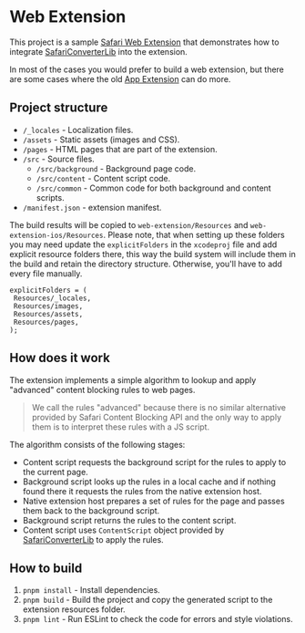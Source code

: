 # Web Extension

This project is a sample [Safari Web Extension][safariwebext] that demonstrates
how to integrate [SafariConverterLib][safariconverterlib] into the extension.

In most of the cases you would prefer to build a web extension, but there are
some cases where the old [App Extension][appext] can do more.

[safariconverterlib]: https://github.com/AdguardTeam/SafariConverterLib
[safariwebext]: https://developer.apple.com/documentation/safariservices/creating-a-safari-web-extension
[appext]: ../appext/README.md

## Project structure

- `/_locales` - Localization files.
- `/assets` - Static assets (images and CSS).
- `/pages` - HTML pages that are part of the extension.
- `/src` - Source files.
    - `/src/background` - Background page code.
    - `/src/content` - Content script code.
    - `/src/common` - Common code for both background and content scripts.
- `/manifest.json` - extension manifest.

The build results will be copied to `web-extension/Resources` and
`web-extension-ios/Resources`. Please note, that when setting up these folders
you may need update the `explicitFolders` in the `xcodeproj` file and add
explicit resource folders there, this way the build system will include them in
the build and retain the directory structure. Otherwise, you'll have to add
every file manually.

```text
explicitFolders = (
 Resources/_locales,
 Resources/images,
 Resources/assets,
 Resources/pages,
);
```

## How does it work

The extension implements a simple algorithm to lookup and apply "advanced"
content blocking rules to web pages.

> We call the rules "advanced" because there is no similar alternative provided
> by Safari Content Blocking API and the only way to apply them is to interpret
> these rules with a JS script.

The algorithm consists of the following stages:

- Content script requests the background script for the rules to apply to the
  current page.
- Background script looks up the rules in a local cache and if nothing found
  there it requests the rules from the native extension host.
- Native extension host prepares a set of rules for the page and passes them
  back to the background script.
- Background script returns the rules to the content script.
- Content script uses `ContentScript` object provided by
  [SafariConverterLib][safariconverterlib] to apply the rules.

## How to build

1. `pnpm install` - Install dependencies.
2. `pnpm build` - Build the project and copy the generated script to the
    extension resources folder.
3. `pnpm lint` - Run ESLint to check the code for errors and style violations.

